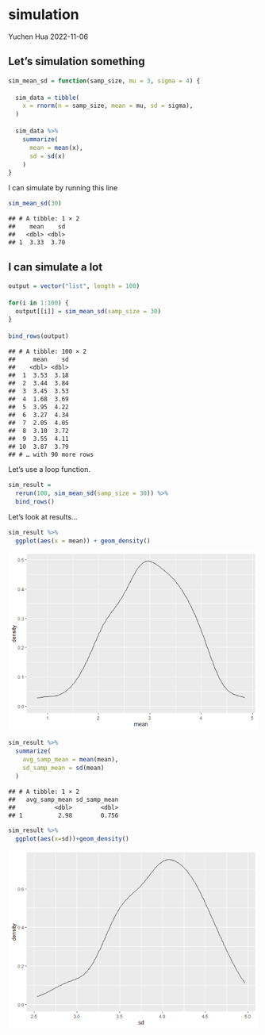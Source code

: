 simulation
================
Yuchen Hua
2022-11-06

## Let’s simulation something

``` r
sim_mean_sd = function(samp_size, mu = 3, sigma = 4) {
  
  sim_data = tibble(
    x = rnorm(n = samp_size, mean = mu, sd = sigma),
  )
  
  sim_data %>% 
    summarize(
      mean = mean(x),
      sd = sd(x)
    )
}
```

I can simulate by running this line

``` r
sim_mean_sd(30)
```

    ## # A tibble: 1 × 2
    ##    mean    sd
    ##   <dbl> <dbl>
    ## 1  3.33  3.70

## I can simulate a lot

``` r
output = vector("list", length = 100)

for(i in 1:100) {
  output[[i]] = sim_mean_sd(samp_size = 30)
}

bind_rows(output)
```

    ## # A tibble: 100 × 2
    ##     mean    sd
    ##    <dbl> <dbl>
    ##  1  3.53  3.18
    ##  2  3.44  3.84
    ##  3  3.45  3.53
    ##  4  1.68  3.69
    ##  5  3.95  4.22
    ##  6  3.27  4.34
    ##  7  2.05  4.05
    ##  8  3.10  3.72
    ##  9  3.55  4.11
    ## 10  3.87  3.79
    ## # … with 90 more rows

Let’s use a loop function.

``` r
sim_result = 
  rerun(100, sim_mean_sd(samp_size = 30)) %>%
  bind_rows()
```

Let’s look at results…

``` r
sim_result %>%
  ggplot(aes(x = mean)) + geom_density()
```

![](simulation_files/figure-gfm/unnamed-chunk-5-1.png)<!-- -->

``` r
sim_result %>%
  summarize(
    avg_samp_mean = mean(mean),
    sd_samp_mean = sd(mean)
  )
```

    ## # A tibble: 1 × 2
    ##   avg_samp_mean sd_samp_mean
    ##           <dbl>        <dbl>
    ## 1          2.98        0.756

``` r
sim_result %>%
  ggplot(aes(x=sd))+geom_density()
```

![](simulation_files/figure-gfm/unnamed-chunk-5-2.png)<!-- -->

